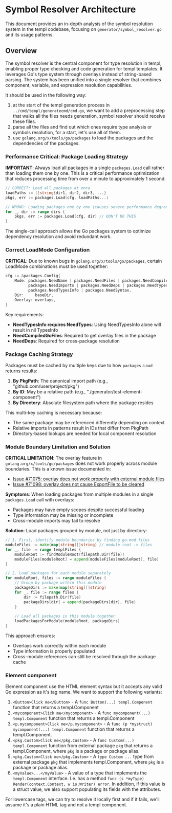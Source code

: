 # Symbol Resolver Architecture

This document provides an in-depth analysis of the symbol resolution system in the templ codebase, focusing on `generator/symbol_resolver.go` and its usage patterns.

## Overview

The symbol resolver is the central component for type resolution in templ, enabling proper type checking and code generation for templ templates. It leverages Go's type system through overlays instead of string-based parsing. The system has been unified into a single resolver that combines component, variable, and expression resolution capabilities.

It should be used in the following way:

1. at the start of the templ generation process in `../cmd/templ/generatecmd/cmd.go`, we want to add a preprocessing step that walks all the files needs generation, symbol resolver should receive these files.
2. parse all the files and find out which ones require type analysis or symbols resolution, for a start, let's use all of them.
4. use `golang.org/x/tools/go/packages` to load the packages and the dependencies of the packages.

### Performance Critical: Package Loading Strategy

**IMPORTANT**: Always load all packages in a single `packages.Load` call rather than loading them one by one. This is a critical performance optimization that reduces processing time from over a minute to approximately 1 second.

```go
// CORRECT: Load all packages at once
loadPaths := []string{dir1, dir2, dir3, ...}
pkgs, err := packages.Load(cfg, loadPaths...)

// WRONG: Loading packages one by one (causes severe performance degradation)
for _, dir := range dirs {
    pkgs, err := packages.Load(cfg, dir) // DON'T DO THIS
}
```

The single-call approach allows the Go packages system to optimize dependency resolution and avoid redundant work.

### Correct LoadMode Configuration

**CRITICAL**: Due to known bugs in `golang.org/x/tools/go/packages`, certain LoadMode combinations must be used together:

```go
cfg := &packages.Config{
    Mode: packages.NeedName | packages.NeedFiles | packages.NeedCompiledGoFiles |
          packages.NeedImports | packages.NeedDeps | packages.NeedTypes |
          packages.NeedTypesInfo | packages.NeedSyntax,
    Dir:     baseDir,
    Overlay: overlays,
}
```

Key requirements:
- **NeedTypesInfo requires NeedTypes**: Using NeedTypesInfo alone will result in nil TypesInfo
- **NeedCompiledGoFiles**: Required to get overlay files in the package
- **NeedDeps**: Required for cross-package resolution

### Package Caching Strategy

Packages must be cached by multiple keys due to how `packages.Load` returns results:
1. **By PkgPath**: The canonical import path (e.g., "github.com/user/project/pkg")
2. **By ID**: May be a relative path (e.g., "./generator/test-element-component")
3. **By Directory**: Absolute filesystem path where the package resides

This multi-key caching is necessary because:
- The same package may be referenced differently depending on context
- Relative imports in patterns result in IDs that differ from PkgPath
- Directory-based lookups are needed for local component resolution

### Module Boundary Limitation and Solution

**CRITICAL LIMITATION**: The overlay feature in `golang.org/x/tools/go/packages` does not work properly across module boundaries. This is a known issue documented in:
- [Issue #71075: overlay does not work properly with external module files](https://github.com/golang/go/issues/71075)
- [Issue #71098: overlay does not cause ExportFile to be cleared](https://github.com/golang/go/issues/71098)

**Symptoms**: When loading packages from multiple modules in a single `packages.Load` call with overlays:
- Packages may have empty scopes despite successful loading
- Type information may be missing or incomplete
- Cross-module imports may fail to resolve

**Solution**: Load packages grouped by module, not just by directory:

```go
// 1. First, identify module boundaries by finding go.mod files
moduleFiles := make(map[string][]string) // module root -> files
for _, file := range templFiles {
    moduleRoot := findModuleRoot(filepath.Dir(file))
    moduleFiles[moduleRoot] = append(moduleFiles[moduleRoot], file)
}

// 2. Load packages for each module separately
for moduleRoot, files := range moduleFiles {
    // Group by package within this module
    packageDirs := make(map[string][]string)
    for _, file := range files {
        dir := filepath.Dir(file)
        packageDirs[dir] = append(packageDirs[dir], file)
    }
    
    // Load all packages in this module together
    loadPackagesForModule(moduleRoot, packageDirs)
}
```

This approach ensures:
- Overlays work correctly within each module
- Type information is properly populated
- Cross-module references can still be resolved through the package cache

### Element component

Element component use the HTML element syntax but it accepts any valid Go expression as it's tag name. We want to support the following variants:

1. `<Button>Click me</Button>` - A `func Button(...) templ.Component` function that returns a templ.Component
2. `<mycomponent>Click me</mycomponent>` - A `func mycomponent(...) templ.Component` function that returns a templ.Component
3. `<p.mycomponent>Click me</p.mycomponent>` - A `func (p *mystruct) mycomponent(...) templ.Component` function that returns a templ.Component.
4. `<pkg.Custom>Click me</pkg.Custom>` - A `func Custom(...) templ.Component` function from external package `pkg` that returns a templ.Component, where `pkg` is a package or package alias.
5. `<pkg.Custom>Click me</pkg.Custom>` - A `type Custom ...` type from external package `pkg` that implements templ.Component, where `pkg` is a package or package alias.
6. `<myValue>...</myValue>` - A value of a type that implements the `templ.Component` interface. I.e. has a method `func (s *myType) Render(context.Context, w io.Writer) error`. In addition, if this value is a struct value, we also support populating its fields with the attributes.

For lowercase tags, we can try to resolve it locally first and if it fails, we'll assume it's a plain HTML tag and not a templ component.
